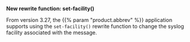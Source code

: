 ---
---
<!-- DISCLAIMER: This file is based on the syslog-ng Open Source Edition documentation https://github.com/balabit/syslog-ng-ose-guides/commit/2f4a52ee61d1ea9ad27cb4f3168b95408fddfdf2 and is used under the terms of The syslog-ng Open Source Edition Documentation License. The file has been modified by Axoflow. -->
**New rewrite function: set-facility()**

From version 3.27, the {{% param "product.abbrev" %}} application supports using the `set-facility()` rewrite function to change the syslog facility associated with the message.
